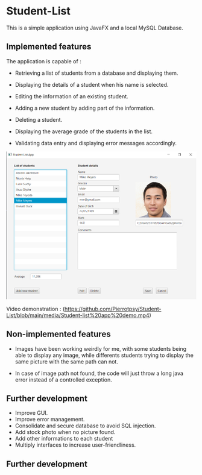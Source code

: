 # Student-List

This is a simple application using JavaFX and a local MySQL Database.

## Implemented features

The application is capable of :

- Retrieving a list of students from a database and displaying them. 

- Displaying the details of a student when his name is selected.

- Editing the information of an existing student.

- Adding a new student by adding part of the information.

- Deleting a student.

- Displaying the average grade of the students in the list.

- Validating data entry and displaying error messages accordingly.

![No image](https://github.com/Pierrotpsy/Student-List/blob/main/media/screen_studentlist.PNG)

Video demonstration : (https://github.com/Pierrotpsy/Student-List/blob/main/media/Student-list%20app%20demo.mp4)
## Non-implemented features

- Images have been working weirdly for me, with some students being able to display any image, while differents students trying to display the same picture with the same path can not.

- In case of image path not found, the code will just throw a long java error instead of a controlled exception.

## Further development

- Improve GUI.
- Improve error management.
- Consolidate and secure database to avoid SQL injection.
- Add stock photo when no picture found.
- Add other informations to each student
- Multiply interfaces to increase user-friendliness.

## Further development
